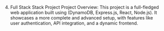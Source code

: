 4. Full Stack Stack Project
Project Overview: This project is a full-fledged web application built using (DynamoDB, Express.js, React, Node.js). It showcases a more complete and advanced setup, with features like user authentication, API integration, and a dynamic frontend.
